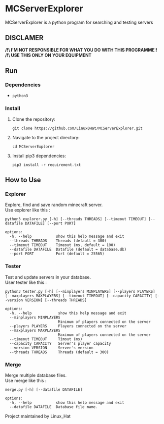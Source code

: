 # MCServerExplorer

MCServerExplorer is a python program for searching and testing servers

## DISCLAMER

**/!\ I'M NOT RESPONSIBLE FOR WHAT YOU DO WITH THIS PROGRAMME !**  
**/!\ USE THIS ONLY ON YOUR EQUIPMENT**

## Run

### Dependencies

- `python3`

### Install

1. Clone the repository:

   ```
   git clone https://github.com/Linux0Hat/MCServerExplorer.git
   ```

2. Navigate to the project directory:

   ```
   cd MCServerExplorer
   ```

3. Install pip3 dependencies:

   ```
   pip3 install -r requirement.txt
   ```

## How to Use

### Explorer

Explore, find and save random minecraft server.  
Use explorer like this :

```
python3 explorer.py [-h] [--threads THREADS] [--timeout TIMEOUT] [--datafile DATAFILE] [--port PORT]

options:
  -h, --help           show this help message and exit
  --threads THREADS    Threads (default = 300)
  --timeout TIMEOUT    Timeout (ms, default = 100)
  --datafile DATAFILE  Datafile (default = database.db)
  --port PORT          Port (default = 25565)
```

### Tester

Test and update servers in your database.  
User tester like this :

```
python3 tester.py [-h] [--minplayers MINPLAYERS] [--players PLAYERS] [--maxplayers MAXPLAYERS] [--timeout TIMEOUT] [--capacity CAPACITY] [--version VERSION] [--threads THREADS]

options:
  -h, --help            show this help message and exit
  --minplayers MINPLAYERS
                        Minimum of players connected on the server
  --players PLAYERS     Players connected on the server
  --maxplayers MAXPLAYERS
                        Maximum of players connected on the server
  --timeout TIMEOUT     Timout (ms)
  --capacity CAPACITY   Server's player capacity
  --version VERSION     Server's version
  --threads THREADS     Threads (default = 300)
```

### Merge

Merge multiple database files.  
Use merge like this :

```
merge.py [-h] [--datafile DATAFILE]

options:
  -h, --help           show this help message and exit
  --datafile DATAFILE  Database file name.
```

Project maintained by Linux_Hat
